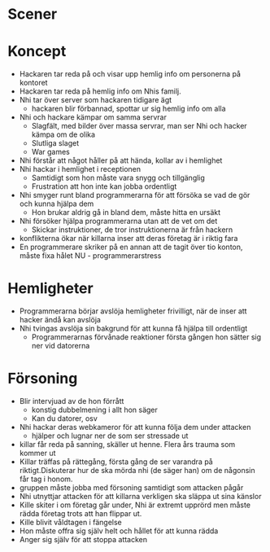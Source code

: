 Scener
======

Koncept
=======

* Hackaren tar reda på och visar upp hemlig info om personerna på kontoret
* Hackaren tar reda på hemlig info om Nhis familj. 
* Nhi tar över server som hackaren tidigare ägt
  * hackaren blir förbannad, spottar ur sig hemlig info om alla
* Nhi och hackare kämpar om samma servrar
  * Slagfält, med bilder över massa servrar, man ser Nhi och hacker kämpa om de olika
  * Slutliga slaget
  * War games
* Nhi förstår att något håller på att hända, kollar av i hemlighet
* Nhi hackar i hemlighet i receptionen
  * Samtidigt som hon måste vara snygg och tillgänglig
  * Frustration att hon inte kan jobba ordentligt
* Nhi smyger runt bland programmerarna för att försöka se vad de gör och kunna hjälpa dem
  * Hon brukar aldrig gå in bland dem, måste hitta en ursäkt
* Nhi försöker hjälpa programmerarna utan att de vet om det
	* Skickar instruktioner, de tror instruktionerna är från hackern
* konflikterna ökar när killarna inser att deras företag är i riktig fara
* En programmerare skriker på en annan att de tagit över tio konton, måste fixa hålet NU - programmerarstress

Hemligheter
===========

* Programmerarna börjar avslöja hemligheter frivilligt, när de inser att hacker ändå kan avslöja
* Nhi tvingas avslöja sin bakgrund för att kunna få hjälpa till ordentligt
	* Programmerarnas förvånade reaktioner första gången hon sätter sig ner vid datorerna

Försoning
=========

* Blir intervjuad av de hon förrått
  * konstig dubbelmening i allt hon säger
  * Kan du datorer, osv
* Nhi hackar deras webkameror för att kunna följa dem under attacken
  * hjälper och lugnar ner de som ser stressade ut
* killar får reda på sanning, skäller ut henne. Flera års trauma som kommer ut
* Killar träffas på rättegång, första gång de ser varandra på riktigt.Diskuterar hur de ska mörda nhi (de säger han) om de någonsin får tag i honom. 
* gruppen måste jobba med försoning samtidigt som attacken pågår
* Nhi utnyttjar attacken för att killarna verkligen ska släppa ut sina känslor
* Kille skiter i om företag går under, Nhi är extremt upprörd men måste rädda företag trots att han flippar ut. 
* Kille blivit våldtagen i fängelse
* Hon måste offra sig själv helt och hållet för att kunna rädda
* Anger sig själv för att stoppa attacken
